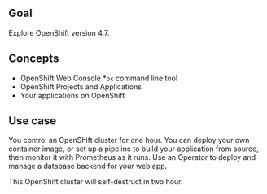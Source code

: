 ## Goal

Explore OpenShift version 4.7.

## Concepts

* OpenShift Web Console
*`oc` command line tool
* OpenShift Projects and Applications
* Your applications on OpenShift

## Use case

You control an OpenShift cluster for one hour. You can deploy your own container image, or set up a pipeline to build your application from source, then monitor it with Prometheus as it runs. Use an Operator to deploy and manage a database backend for your web app.

This OpenShift cluster will self-destruct in two hour.
